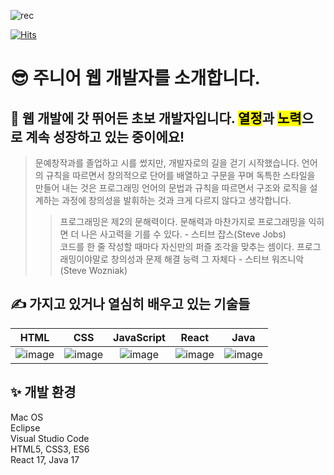 ![rec](https://capsule-render.vercel.app/api?type=soft&height=300&color=gradient&text=Hello%20world&fontAlign=64&fontAlignY=61&animation=fadeIn&strokeWidth=0&fontColor=FFFFFF&descAlign=4&descAlignY=85)

[![Hits](https://hits.seeyoufarm.com/api/count/incr/badge.svg?url=https%3A%2F%2Fgithub.com%2Fgjbae1212%2Fhit-counter&count_bg=%23E548A6&title_bg=%23555555&icon=&icon_color=%23E7E7E7&title=hits&edge_flat=false)](https://hits.seeyoufarm.com)

# 😎 주니어 웹 개발자를 소개합니다. 



## 👋 웹 개발에 갓 뛰어든 초보 개발자입니다. <mark>열정</mark>과 <mark>노력</mark>으로 계속 성장하고 있는 중이에요!



> 문예창작과를 졸업하고 시를 썼지만, 개발자로의 길을 걷기 시작했습니다. 언어의 규칙을 따르면서 창의적으로 단어를 배열하고 구문을 꾸며 독특한 스타일을 만들어 내는 것은 프로그래밍 언어의 문법과 규칙을 따르면서 구조와 로직을 설계하는 과정에 창의성을 발휘하는 것과 크게 다르지 않다고 생각합니다. 
>> 프로그래밍은 제2의 문해력이다. 문해력과 마찬가지로 프로그래밍을 익히면 더 나은 사고력을 기를 수 있다. - 스티브 잡스(Steve Jobs) <br>
>> 코드를 한 줄 작성할 때마다 자신만의 퍼즐 조각을 맞추는 셈이다. 프로그래밍이야말로 창의성과 문제 해결 능력 그 자체다 - 스티브 워즈니악(Steve Wozniak)




## ✍️ 가지고 있거나 열심히 배우고 있는 기술들 

|HTML|CSS|JavaScript|React|Java|
|:-:|:-:|:-:|:-:|:-:|
|![image](https://github.com/LamdaLee/front/assets/172228499/024b4ff4-822c-4298-8412-4e9fb8ae3ca1)|![image](https://github.com/LamdaLee/front/assets/172228499/07df1c1f-d1c9-49a1-8290-87e424064936)|![image](https://github.com/LamdaLee/front/assets/172228499/a1f9b5b5-f43d-4ef6-a389-81df57809bf1)|![image](https://github.com/LamdaLee/front/assets/172228499/d59b6ff6-aa64-427b-9932-e42b75db184e)|![image](https://github.com/LamdaLee/front/assets/172228499/8bbaf0cb-4d0e-492e-8840-6dcf419b3725)|

## ✨ 개발 환경

Mac OS <br>
Eclipse <br>
Visual Studio Code<br>
HTML5, CSS3, ES6 <br>
React 17, Java 17 


